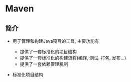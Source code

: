 # Maven
## 简介
- 用于管理和构建Java项目的工具, 主要功能有
	- 提供了一套标准化的项目结构
	- 提供了一套标准化的构建流程(编译, 测试, 打包, 发布...)
	- 提供了一套依赖管理机制

- 标准化项目结构

